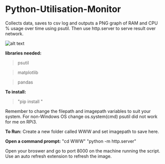 # Python-Utilisation-Monitor
Collects data, saves to csv log and outputs a PNG graph of RAM and CPU % usage over time using psutil. 
Then use http.server to serve result over network.

![alt text](https://github.com/BobbyLeonard/Python-Utilisation-Monitor/blob/master/monitor.jpg)

**libraries needed:**

  >psutil
  
  >matplotlib
  
  >pandas
  
**To install:** 

>"pip install <library>"

Remember to change the filepath and imagepath variables to suit your system.
For non-Windows OS change os.system(cmd)
psutil did not work for me on RPi3.

**To Run:**
  Create a new folder called WWW and set imagepath to save here.
  
  **Open a command prompt:**
    "cd WWW"
    "python -m http.server"
  
  Open your broswer and go to port 8000 on the machine running the script.
  Use an auto refresh extension to refresh the image.
